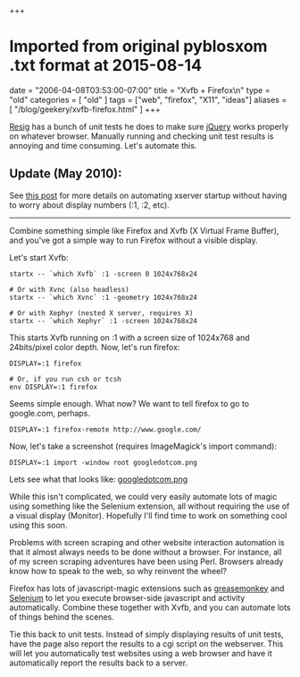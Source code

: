 +++
# Imported from original pyblosxom .txt format at 2015-08-14
date = "2006-04-08T03:53:00-07:00"
title = "Xvfb + Firefox\n"
type = "old"
categories = [ "old" ]
tags = ["web", "firefox", "X11", "ideas"]
aliases = [
  "/blog/geekery/xvfb-firefox.html"
]
+++

<a href="http://www.ejohn.org">Resig</a> has a bunch of unit tests he does to make sure <a href="http://www.jquery.com">jQuery</a> works properly on whatever browser. Manually running and checking unit test results is annoying and time consuming. Let's automate this.

##  Update (May 2010): 

See 
<a href="/blog/geekery/headless-wrapper-for-ephemeral-xservers.html">this
post</a> for more details on automating xserver startup without having to worry
about display numbers (:1, :2, etc).

---

Combine something simple like Firefox and Xvfb (X Virtual Frame Buffer), and you've got a simple way to run Firefox without a visible display.

Let's start Xvfb:

```
startx -- `which Xvfb` :1 -screen 0 1024x768x24

# Or with Xvnc (also headless)
startx -- `which Xvnc` :1 -geometry 1024x768x24

# Or with Xephyr (nested X server, requires X)
startx -- `which Xephyr` :1 -screen 1024x768x24

```


This starts Xvfb running on :1 with a screen size of 1024x768 and 24bits/pixel color depth. Now, let's run firefox:

```
DISPLAY=:1 firefox

# Or, if you run csh or tcsh
env DISPLAY=:1 firefox
```

Seems simple enough. What now? We want to tell firefox to go to google.com, perhaps.

```
DISPLAY=:1 firefox-remote http://www.google.com/
```

Now, let's take a screenshot (requires ImageMagick's import command):

```
DISPLAY=:1 import -window root googledotcom.png
```

Lets see what that looks like: <a href="http://www.semicomplete.com/images/googledotcom.png">googledotcom.png</a>

While this isn't complicated, we could very easily automate lots of magic using
something like the Selenium extension, all without requiring the use of a
visual display (Monitor). Hopefully I'll find time to work on something cool
using this soon.

Problems with screen scraping and other website interaction automation is that
it almost always needs to be done without a browser. For instance, all of my
screen scraping adventures have been using Perl. Browsers already know how to
speak to the web, so why reinvent the wheel?

Firefox has lots of javascript-magic extensions such as <a
href="http://greasemonkey.mozdev.org/">greasemonkey</a> and <a
href="http://www.openqa.org/selenium/">Selenium</a> to let you execute
browser-side javascript and activity automatically. Combine these together with
Xvfb, and you can automate lots of things behind the scenes.

Tie this back to unit tests. Instead of simply displaying results of unit tests,
have the page also report the results to a cgi script on the webserver. This
will let you automatically test websites using a web browser and have it
automatically report the results back to a server.

